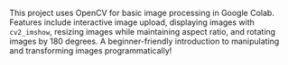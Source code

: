 This project uses OpenCV for basic image processing in Google Colab. Features include interactive image upload, displaying images with `cv2_imshow`, resizing images while maintaining aspect ratio, and rotating images by 180 degrees. A beginner-friendly introduction to manipulating and transforming images programmatically!
